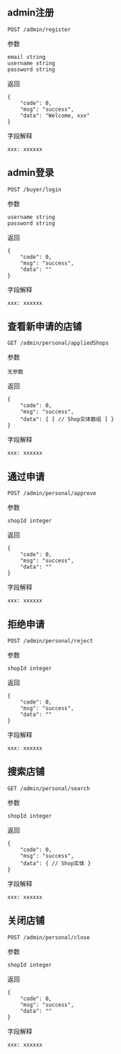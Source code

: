 ## admin注册
```
POST /admin/register
```

参数

```
email string
username string
password string
```

返回

```
{
    "code": 0,
    "msg": "success",
    "data": "Welcome, xxx"
}
```
字段解释

```
xxx: xxxxxx
```

## admin登录
```
POST /buyer/login
```

参数

```
username string
password string
```

返回

```
{
    "code": 0,
    "msg": "success",
    "data": ""
}
```
字段解释

```
xxx: xxxxxx
```

## 查看新申请的店铺
```
GET /admin/personal/appliedShops
```

参数

```
无参数
```

返回

```
{
    "code": 0,
    "msg": "success",
    "data": { [ // Shop实体数组 ] }
}
```
字段解释

```
xxx: xxxxxx
```

## 通过申请
```
POST /admin/personal/approve
```

参数

```
shopId integer
```

返回

```
{
    "code": 0,
    "msg": "success",
    "data": ""
}
```
字段解释

```
xxx: xxxxxx
```

## 拒绝申请
```
POST /admin/personal/reject
```

参数

```
shopId integer
```

返回

```
{
    "code": 0,
    "msg": "success",
    "data": ""
}
```
字段解释

```
xxx: xxxxxx
```
## 搜索店铺
```
GET /admin/personal/search
```

参数

```
shopId integer
```

返回

```
{
    "code": 0,
    "msg": "success",
    "data": { // Shop实体 }
}
```
字段解释

```
xxx: xxxxxx
```

## 关闭店铺
```
POST /admin/personal/close
```

参数

```
shopId integer
```

返回

```
{
    "code": 0,
    "msg": "success",
    "data": ""
}
```
字段解释

```
xxx: xxxxxx
```

